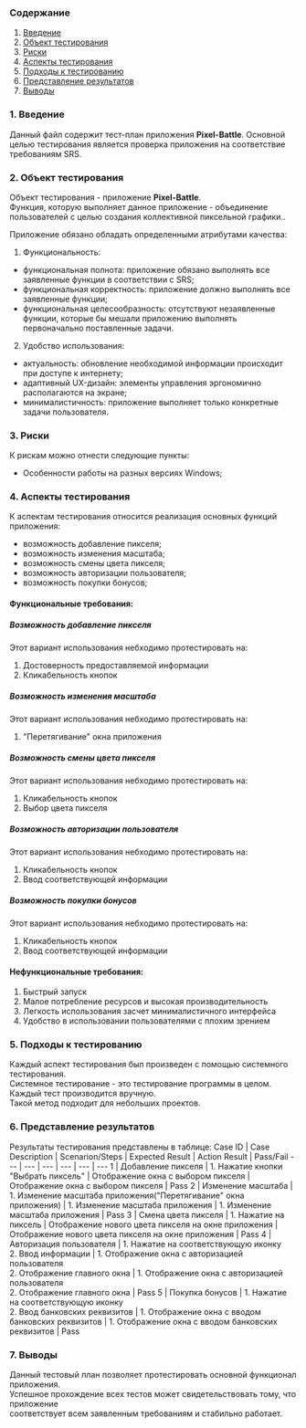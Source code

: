 ### Содержание
  1. [Введение](#1)
  2. [Объект тестирования](#2)
  3. [Риски](#3)
  4. [Аспекты тестирования](#4)<br>
  5. [Подходы к тестированию](#5)
  6. [Представление результатов](#6)
  7. [Выводы](#7)

<a name="1"></a>
### 1. Введение
  Данный файл содержит тест-план приложения **Pixel-Battle**. Основной целью тестирования является
  проверка приложения на соответствие требованиям SRS.

<a name="2"></a>
### 2. Объект тестирования
Объект тестирования -  приложение **Pixel-Battle**.  
Функция, которую выполняет данное приложение - объединение пользователей с целью создания коллективной пиксельной графики.. 

Приложение обязано обладать определенными атрибутами качества: 

1. Функциональность:
+ функциональная полнота: приложение обязано выполнять все заявленные функции в соответствии с SRS;
+ функциональная корректность: приложение должно выполнять все заявленные функции;
+ функциональная целесообразность: отсутствуют незаявленные функции, которые бы мешали приложению выполнять первоначально поставленные задачи.

2. Удобство использования:  
+ актуальность: обновление необходимой информации происходит при доступе к интернету;  
+ адаптивный UX-дизайн: элементы управления эргономично располагаются на экране;  
+ минималистичность: приложение выполняет только конкретные задачи пользователя.  

<a name="3"></a>
### 3. Риски
К рискам можно отнести следующие пункты:
* Особенности работы на разных версиях Windows;

<a name="4"></a>
### 4. Аспекты тестирования
К аспектам тестирования относится реализация основных функций приложения:
* возможность добавление пикселя;
* возможность изменения масштаба;
* возможность смены цвета пикселя;
* возможность авторизации пользователя;
* возможность покупки бонусов;

#### Функциональные требования:

##### Возможность добавление пикселя
Этот вариант использования небходимо протестировать на:
1. Достоверность предоставляемой информации
2. Кликабельность кнопок

##### Возможность изменения масштаба
Этот вариант использования небходимо протестировать на:
1. "Перетягивание" окна приложения

##### Возможность смены цвета пикселя
Этот вариант использования небходимо протестировать на:
1. Кликабельность кнопок
2. Выбор цвета пикселя

##### Возможность авторизации пользователя
Этот вариант использования небходимо протестировать на:
1. Кликабельность кнопок
2. Ввод соответствующей информации

##### Возможность покупки бонусов
Этот вариант использования небходимо протестировать на:
1. Кликабельность кнопок
2. Ввод соответствующей информации

#### Нефункциональные требования:
1. Быстрый запуск
2. Малое потребление ресурсов и высокая производительность
3. Легкость использования засчет минималистичного интерфейса
4. Удобство в использовании пользователями с плохим зрением  

<a name="5"></a>
### 5. Подходы к тестированию
Каждый аспект тестирования был произведен с помощью системного тестирования.  
Системное тестирование - это тестирование программы в целом.  
Каждый тест производится вручную.  
Такой метод подходит для небольших проектов.

<a name="6"></a>
### 6. Представление результатов
Результаты тестирования представлены в таблице:
Case ID | Case Description | Scenarion/Steps | Expected Result | Action Result | Pass/Fail
--- | --- | --- | --- | --- | ---
1 | Добавление пикселя | 1. Нажатие кнопки "Выбрать пиксель" | Отображение окна с выбором пикселя | Отображение окна с выбором пикселя | Pass
2 | Изменение масштаба | 1. Изменение масштаба приложения("Перетягивание" окна приложения) | 1. Изменение масштаба приложения | 1. Изменение масштаба приложения | Pass
3 | Смена цвета пикселя | 1. Нажатие на пиксель | Отображение нового цвета пикселя на окне приложения |  Отображение нового цвета пикселя на окне приложения | Pass
4 | Авторизация пользователя | 1. Нажатие на соответствующую иконку <br> 2. Ввод информации |  1. Отображение окна с авторизацией пользователя <br> 2. Отображение главного окна | 1. Отображение окна с авторизацией пользователя <br> 2. Отображение главного окна  | Pass
5 | Покупка бонусов | 1. Нажатие на соответствующую иконку <br> 2. Ввод банковских реквизитов |  1. Отображение окна с вводом банковских реквизитов | 1. Отображение окна с вводом банковских реквизитов  | Pass

<a name="7"></a>
### 7. Выводы
Данный тестовый план позволяет протестировать основной функционал приложения.  
Успешное прохождение всех тестов может свидетельствовать тому, что приложение  
соответствует всем заявленным требованиям и стабильно работает.
